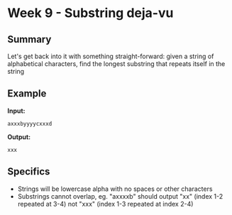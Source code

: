# Week 9 - Substring deja-vu

## Summary

Let's get back into it with something straight-forward: given a string of alphabetical characters, find the longest substring that repeats itself in the string

## Example

**Input:**

`axxxbyyyycxxxd`

**Output:**

`xxx`

## Specifics

* Strings will be lowercase alpha with no spaces or other characters
* Substrings cannot overlap, eg. "axxxxb" should output "xx" (index 1-2 repeated at 3-4) not "xxx" (index 1-3 repeated at index 2-4)

